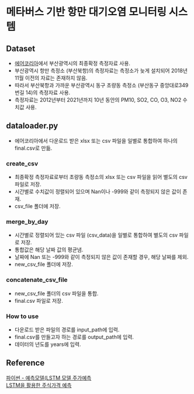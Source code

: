 # 메타버스 기반 항만 대기오염 모니터링 시스템
## Dataset
- [에어코리아](https://www.airkorea.or.kr)에서 부산광역시의 최종확정 측정자료 사용.
- 부산광역시 항만 측정소 (부산북항)의 측정자료는 측정소가 늦게 설치되어 2018년 11월 이전의 자료는 존재하지 않음.
- 따라서 부산북항과 가까운 부산광역시 동구 초량동 측정소 (부산동구 중앙대로349번길 14)의 측정자료 사용.
- 측정자료는 2012년부터 2021년까지 10년 동안의 PM10, SO2, CO, O3, NO2 수치값 사용.

## dataloader.py
- 에어코리아에서 다운로드 받은 xlsx 또는  csv 파일을 일별로 통합하여 하나의 final.csv로 만듦.
### create_csv
- 최종확정 측정자료로부터 초량동 측정소의 xlsx 또는 csv 파일을 읽어 별도의 csv 파일로 저장.
- 시간별로 수치값이 정렬되어 있으며 Nan이나 -999와 같이 측정되지 않은 값이 존재.
- csv_file 폴더에 저장.
### merge_by_day
- 시간별로 정렬되어 있는 csv 파일 (csv_data)을 일별로 통합하여 별도의 csv 파일로 저장.
- 통합값은 해당 날짜 값의 평균냄.
- 날짜에 Nan 또는 -999와 같이 측정되지 않은 값이 존재할 경우, 해당 날짜를 제외.
- new_csv_file 폴더에 저장.
### concatenate_csv_file
- new_csv_file 폴더의 csv 파일을 통합.
- final.csv 파일로 저장.
### How to use
- 다운로드 받은 파일의 경로를 input_path에 입력.
- final.csv를 만들고자 하는 경로를 output_path에 입력.
- 데이터의 년도를 years에 입력.

## Reference
[파이썬 - 예측모델(LSTM 모델 주가예측](https://post.naver.com/viewer/postView.nhn?volumeNo=29132930&memberNo=18071586)  
[LSTM을 활용한 주식가격 예측](https://dschloe.github.io/python/python_edu/07_deeplearning/deep_learning_lstm/)